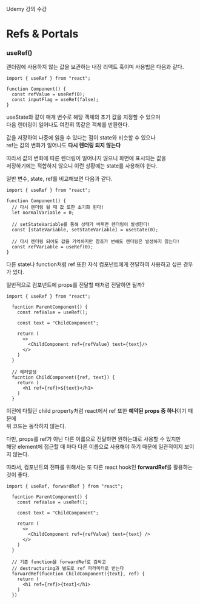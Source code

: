 Udemy 강의 수강

# Refs & Portals

### useRef()

렌더링에 사용하지 않는 값을 보관하는 내장 리액트 훅이며 사용법은 다음과 같다.

```
import { useRef } from "react";

function Component() {
  const refValue = useRef(0);
  const inputFlag = useRef(false);
}
```

useState와 같이 매개 변수로 해당 객체의 초기 값을 지정할 수 있으며  
다음 렌더링이 일어나도 여전히 똑같은 객체를 반환한다.

값을 저장하여 나중에 읽을 수 있다는 점이 state와 비슷할 수 있으나  
ref는 값의 변화가 일어나도 **다시 렌더링 되지 않는다**

따라서 값의 변화에 따른 렌더링이 일어나지 않으니 화면에 표시되는 값을  
저장하기에는 적합하지 않으니 이런 상황에는 state를 사용해야 한다.

일반 변수, state, ref를 비교해보면 다음과 같다.

```
import { useRef } from "react";

function Component() {
  // 다시 렌더링 될 때 값 또한 초기화 된다!
  let normalVariable = 0;

  // setStateVariable를 통해 상태가 바뀌면 렌더링이 발생한다!
  const [stateVariable, setStateVariable] = useState(0);

  // 다시 렌더링 되어도 값을 기억하지만 참조가 변해도 렌더링은 발생하지 않는다!
  const refVariable = useRef(0);
}
```

다른 state나 function처럼 ref 또한 자식 컴포넌트에게 전달하여 사용하고 싶은 경우가 있다.

일반적으로 컴포넌트에 props를 전달할 때처럼 전달하면 될까?

```
import { useRef } from "react";

  fucntion ParentComponent() {
    const refValue = useRef();

    const text = "ChildComponent";

    return (
      <>
        <ChildComponent ref={refValue} text={text}/>
      </>
    )
  }

  // 에러발생
  fucntion ChildComponent({ref, text}) {
    return (
      <h1 ref={ref}>${text}</h1>
    )
  }
```

이전에 다뤘던 child property처럼 react에서 ref 또한 **예약된 props 중 하나**이기 때문에  
위 코드는 동작하지 않는다.

다만, props를 ref가 아닌 다른 이름으로 전달하면 원하는대로 사용할 수 있지만  
해당 element에 접근할 때 마다 다른 이름으로 사용해야 하기 때문에 일관적이지 보이지 않는다.

따라서, 컴포넌트의 전파를 위해서는 또 다른 react hook인 **forwardRef**를 활용하는것이 좋다.

```
import { useRef, forwardRef } from "react";

  fucntion ParentComponent() {
    const refValue = useRef();

    const text = "ChildComponent";

    return (
      <>
        <ChildComponent ref={refValue} text={text} />
      </>
    )
  }

  // 기존 function을 forwardRef로 감싸고
  // destructuring과 별도로 ref 파라미터로 받는다
  forwardRef(fucntion ChildComponent({text}, ref) {
    return (
      <h1 ref={ref}>{text}</h1>
    )
  })
```
